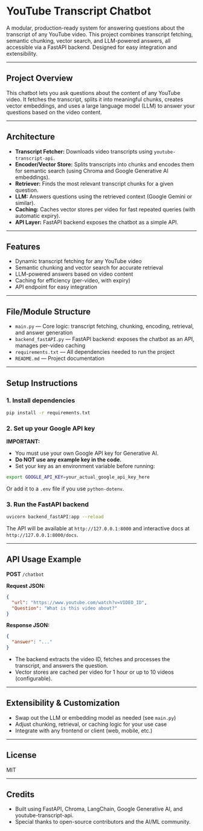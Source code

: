 # YouTube Transcript Chatbot

A modular, production-ready system for answering questions about the transcript of any YouTube video. This project combines transcript fetching, semantic chunking, vector search, and LLM-powered answers, all accessible via a FastAPI backend. Designed for easy integration and extensibility.

---

## Project Overview

This chatbot lets you ask questions about the content of any YouTube video. It fetches the transcript, splits it into meaningful chunks, creates vector embeddings, and uses a large language model (LLM) to answer your questions based on the video content.

---

## Architecture

- **Transcript Fetcher:** Downloads video transcripts using `youtube-transcript-api`.
- **Encoder/Vector Store:** Splits transcripts into chunks and encodes them for semantic search (using Chroma and Google Generative AI embeddings).
- **Retriever:** Finds the most relevant transcript chunks for a given question.
- **LLM:** Answers questions using the retrieved context (Google Gemini or similar).
- **Caching:** Caches vector stores per video for fast repeated queries (with automatic expiry).
- **API Layer:** FastAPI backend exposes the chatbot as a simple API.

---

## Features

- Dynamic transcript fetching for any YouTube video
- Semantic chunking and vector search for accurate retrieval
- LLM-powered answers based on video content
- Caching for efficiency (per-video, with expiry)
- API endpoint for easy integration

---

## File/Module Structure

- `main.py` — Core logic: transcript fetching, chunking, encoding, retrieval, and answer generation
- `backend_fastAPI.py` — FastAPI backend: exposes the chatbot as an API, manages per-video caching
- `requirements.txt` — All dependencies needed to run the project
- `README.md` — Project documentation

---

## Setup Instructions

### 1. Install dependencies

```sh
pip install -r requirements.txt
```

### 2. Set up your Google API key

**IMPORTANT:**

- You must use your own Google API key for Generative AI.
- **Do NOT use any example key in the code.**
- Set your key as an environment variable before running:

```sh
export GOOGLE_API_KEY=your_actual_google_api_key_here
```

Or add it to a `.env` file if you use `python-dotenv`.

### 3. Run the FastAPI backend

```sh
uvicorn backend_fastAPI:app --reload
```

The API will be available at `http://127.0.0.1:8000` and interactive docs at `http://127.0.0.1:8000/docs`.

---

## API Usage Example

**POST** `/chatbot`

**Request JSON:**

```json
{
  "url": "https://www.youtube.com/watch?v=VIDEO_ID",
  "Question": "What is this video about?"
}
```

**Response JSON:**

```json
{
  "answer": "..."
}
```

- The backend extracts the video ID, fetches and processes the transcript, and answers the question.
- Vector stores are cached per video for 1 hour or up to 10 videos (configurable).

---

## Extensibility & Customization

- Swap out the LLM or embedding model as needed (see `main.py`)
- Adjust chunking, retrieval, or caching logic for your use case
- Integrate with any frontend or client (web, mobile, etc.)

---

## License

MIT

---

## Credits

- Built using FastAPI, Chroma, LangChain, Google Generative AI, and youtube-transcript-api.
- Special thanks to open-source contributors and the AI/ML community.

